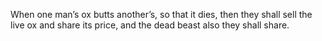 When one man’s ox butts another’s, so that it dies, then they shall sell the live ox and share its price, and the dead beast also they shall share.
